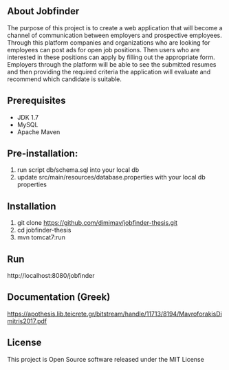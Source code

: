 ## About Jobfinder
The purpose of this project is to create a web application that will become a channel of communication between employers and prospective employees. Through this platform companies and organizations who are looking for employees can post ads for open job positions. Then users who are interested in these positions can apply by filling out the appropriate form. Employers through the platform will be able to see the submitted resumes and then providing the required criteria the application will evaluate
and recommend which candidate is suitable.

## Prerequisites
* JDK 1.7
* MySQL
* Apache Maven

## Pre-installation:
1. run script db/schema.sql into your local db
2. update src/main/resources/database.properties with your local db properties

## Installation
1. git clone https://github.com/dimimav/jobfinder-thesis.git
2. cd jobfinder-thesis
3. mvn tomcat7:run

## Run
http://localhost:8080/jobfinder

## Documentation (Greek)
https://apothesis.lib.teicrete.gr/bitstream/handle/11713/8194/MavroforakisDimitris2017.pdf

## License
This project is Open Source software released under the MIT License

